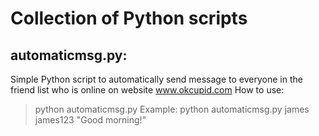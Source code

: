 # Collection of Python scripts
## automaticmsg.py: 
Simple Python script to automatically send message to everyone in the friend list who is online on website www.okcupid.com
How to use:
> python automaticmsg.py <username> <password> <message to send>
Example:
python automaticmsg.py james james123 "Good morning!"
